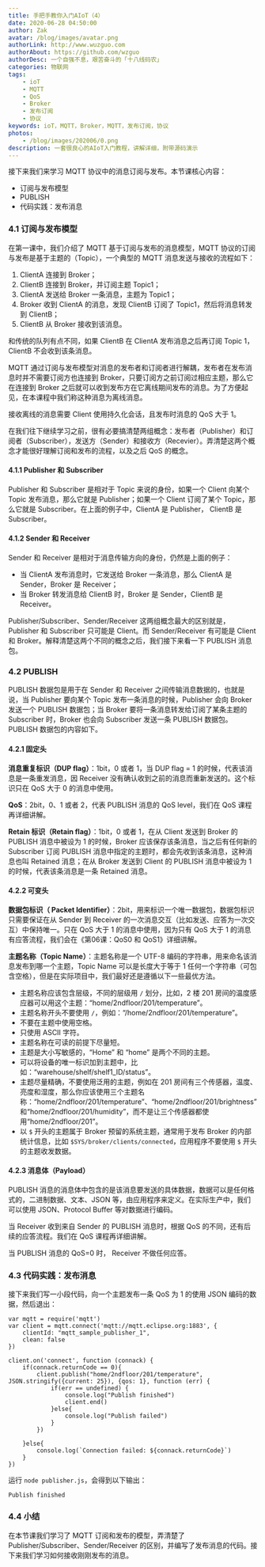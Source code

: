 ```yaml
---
title: 手把手教你入门AIoT（4）
date: 2020-06-28 04:50:00
author: Zak
avatar: /blog/images/avatar.png
authorLink: http://www.wuzguo.com
authorAbout: https://github.com/wzguo
authorDesc: 一个自强不息，艰苦奋斗的「十八线码农」
categories: 物联网
tags: 
	- ioT
	- MQTT
	- QoS
	- Broker
	- 发布订阅
	- 协议
keywords: ioT，MQTT，Broker，MQTT，发布订阅，协议
photos:
	- /blog/images/202006/0.png
description: 一套很良心的AIoT入门教程，讲解详细，附带源码演示
---
```



接下来我们来学习 MQTT 协议中的消息订阅与发布。本节课核心内容：

- 订阅与发布模型
- PUBLISH
- 代码实践：发布消息

### 4.1 订阅与发布模型

在第一课中，我们介绍了 MQTT 基于订阅与发布的消息模型，MQTT 协议的订阅与发布是基于主题的（Topic），一个典型的 MQTT 消息发送与接收的流程如下：

1. ClientA 连接到 Broker；
2. ClientB 连接到 Broker，并订阅主题 Topic1；
3. ClientA 发送给 Broker 一条消息，主题为 Topic1；
4. Broker 收到 ClientA 的消息，发现 ClientB 订阅了 Topic1，然后将消息转发到 ClientB；
5. ClientB 从 Broker 接收到该消息。

和传统的队列有点不同，如果 ClientB 在 ClientA 发布消息之后再订阅 Topic 1，ClientB 不会收到该条消息。

MQTT 通过订阅与发布模型对消息的发布者和订阅者进行解耦，发布者在发布消息时并不需要订阅方也连接到 Broker，只要订阅方之前订阅过相应主题，那么它在连接到 Broker 之后就可以收到发布方在它离线期间发布的消息。为了方便起见，在本课程中我们称这种消息为离线消息。

接收离线的消息需要 Client 使用持久化会话，且发布时消息的 QoS 大于 1。

在我们往下继续学习之前，很有必要搞清楚两组概念：发布者（Publisher）和订阅者（Subscriber），发送方（Sender）和接收方（Recevier）。弄清楚这两个概念才能很好理解订阅和发布的流程，以及之后 QoS 的概念。

#### 4.1.1 Publisher 和 Subscriber

Publisher 和 Subscriber 是相对于 Topic 来说的身份，如果一个 Client 向某个 Topic 发布消息，那么它就是 Publisher；如果一个 Client 订阅了某个 Topic，那么它就是 Subscriber。在上面的例子中，ClientA 是 Publisher， ClientB 是 Subscriber。

#### 4.1.2 Sender 和 Receiver

Sender 和 Receiver 是相对于消息传输方向的身份，仍然是上面的例子：

- 当 ClientA 发布消息时，它发送给 Broker 一条消息，那么 ClientA 是 Sender，Broker 是 Receiver；
- 当 Broker 转发消息给 ClientB 时，Broker 是 Sender，ClientB 是 Receiver。

Publisher/Subscriber、Sender/Receiver 这两组概念最大的区别就是，Publisher 和 Subscriber 只可能是 Client。而 Sender/Receiver 有可能是 Client 和 Broker。解释清楚这两个不同的概念之后，我们接下来看一下 PUBLISH 消息包。

### 4.2 PUBLISH

PUBLISH 数据包是用于在 Sender 和 Receiver 之间传输消息数据的，也就是说，当 Publisher 要向某个 Topic 发布一条消息的时候，Publisher 会向 Broker 发送一个 PUBLISH 数据包；当 Broker 要将一条消息转发给订阅了某条主题的 Subscriber 时，Broker 也会向 Subscriber 发送一条 PUBLISH 数据包。PUBLISH 数据包的内容如下。

#### 4.2.1 固定头

**消息重复标识（DUP flag）**：1bit，0 或者 1，当 DUP flag = 1 的时候，代表该消息是一条重发消息，因 Receiver 没有确认收到之前的消息而重新发送的。这个标识只在 QoS 大于 0 的消息中使用。

**QoS**：2bit，0、1 或者 2，代表 PUBLISH 消息的 QoS level，我们在 QoS 课程再详细讲解。

**Retain 标识（Retain flag）**：1bit，0 或者 1，在从 Client 发送到 Broker 的 PUBLISH 消息中被设为 1 的时候，Broker 应该保存该条消息，当之后有任何新的 Subscriber 订阅 PUBLISH 消息中指定的主题时，都会先收到该条消息，这种消息也叫 Retained 消息；在从 Broker 发送到 Client 的 PUBLISH 消息中被设为 1 的时候，代表该条消息是一条 Retained 消息。

#### 4.2.2 可变头

**数据包标识（ Packet Identifier）**：2bit，用来标识一个唯一数据包，数据包标识只需要保证在从 Sender 到 Receiver 的一次消息交互（比如发送、应答为一次交互）中保持唯一。只在 QoS 大于 1 的消息中使用，因为只有 QoS 大于 1 的消息有应答流程，我们会在《第06课：QoS0 和 QoS1》详细讲解。

**主题名称（Topic Name）**：主题名称是一个 UTF-8 编码的字符串，用来命名该消息发布到哪一个主题，Topic Name 可以是长度大于等于 1 任何一个字符串（可包含空格），但是在实际项目中，我们最好还是遵循以下一些最优方法。

- 主题名称应该包含层级，不同的层级用 `/` 划分，比如，2 楼 201 房间的温度感应器可以用这个主题：“home/2ndfloor/201/temperature”。
- 主题名称开头不要使用 `/`，例如：“/home/2ndfloor/201/temperature”。
- 不要在主题中使用空格。
- 只使用 ASCII 字符。
- 主题名称在可读的前提下尽量短。
- 主题是大小写敏感的，“Home” 和 “home” 是两个不同的主题。
- 可以将设备的唯一标识加到主题中，比如：“warehouse/shelf/shelf1_ID/status”。
- 主题尽量精确，不要使用泛用的主题，例如在 201 房间有三个传感器，温度、亮度和湿度，那么你应该使用三个主题名称：“home/2ndfloor/201/temperature”、“home/2ndfloor/201/brightness”和“home/2ndfloor/201/humidity”，而不是让三个传感器都使用“home/2ndfloor/201”。
- 以 `$` 开头的主题属于 Broker 预留的系统主题，通常用于发布 Broker 的内部统计信息，比如 `$SYS/broker/clients/connected`，应用程序不要使用 `$` 开头的主题收发数据。

#### 4.2.3 消息体（Payload）

PUBLISH 消息的消息体中包含的是该消息要发送的具体数据，数据可以是任何格式的，二进制数据、文本、JSON 等，由应用程序来定义。在实际生产中，我们可以使用 JSON、Protocol Buffer 等对数据进行编码。

当 Receiver 收到来自 Sender 的 PUBLISH 消息时，根据 QoS 的不同，还有后续的应答流程。我们在 QoS 课程再详细讲解。

当 PUBLISH 消息的 QoS=0 时， Receiver 不做任何应答。

### 4.3 代码实践：发布消息

接下来我们写一小段代码，向一个主题发布一条 QoS 为 1 的使用 JSON 编码的数据，然后退出：

```
var mqtt = require('mqtt')
var client = mqtt.connect('mqtt://mqtt.eclipse.org:1883', {
    clientId: "mqtt_sample_publisher_1",
    clean: false
})

client.on('connect', function (connack) {
    if(connack.returnCode == 0){
        client.publish("home/2ndfloor/201/temperature", JSON.stringify({current: 25}), {qos: 1}, function (err) {
            if(err == undefined) {
                console.log("Publish finished")
                client.end()
            }else{
                console.log("Publish failed")
            }
        })

    }else{
        console.log(`Connection failed: ${connack.returnCode}`)
    }
})
```

运行 `node publisher.js`，会得到以下输出：

```
Publish finished
```

### 4.4 小结

在本节课我们学习了 MQTT 订阅和发布的模型，弄清楚了 Publisher/Subscriber、Sender/Receiver 的区别，并编写了发布消息的代码。接下来我们学习如何接收刚刚发布的消息。
